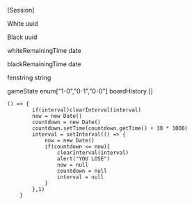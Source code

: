 [Session]

<!-- White player identification -->

White uuid

<!-- Black player identification -->

Black uuid

<!-- current state of the board -->

whiteRemainingTime date

<!-- remaining time for black -->

blackRemainingTime date

<!-- fen string summary for quick board translation -->

fenstring string

gameState enum["1-0","0-1","0-0"]
boardHistory []

```
() => {
		if(interval)clearInterval(interval)
		now = new Date()
		countdown = new Date()
		countdown.setTime(countdown.getTime() + 30 * 1000)
		interval = setInterval(() => {
			now = new Date()
			if(countdown <= now){
				clearInterval(interval)
				alert("YOU LOSE")
				now = null
				countdown = null
				interval = null
			}
		},1)
	}
```
